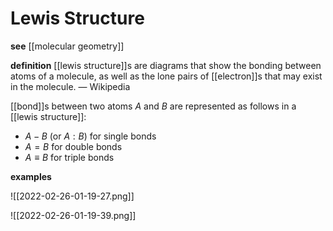 # Lewis Structure

**see** [[molecular geometry]]

**definition** [[lewis structure]]s are diagrams that show the bonding between atoms of a molecule, as well as the lone pairs of [[electron]]s that may exist in the molecule. &mdash; Wikipedia

[[bond]]s between two atoms $A$ and $B$ are represented as follows in a [[lewis structure]]:

- $A - B$ (or $A : B$) for single bonds
- $A = B$ for double bonds
- $A \equiv B$ for triple bonds

**examples**

![[2022-02-26-01-19-27.png]]

![[2022-02-26-01-19-39.png]]
